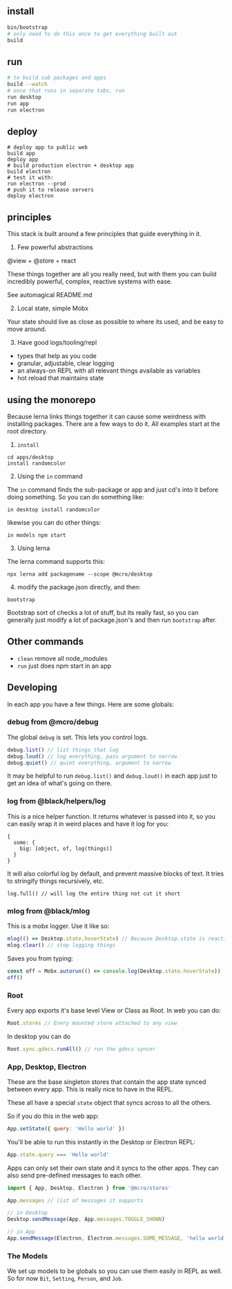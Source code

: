 ## install

```sh
bin/bootstrap
# only need to do this once to get everything built out
build
```

## run

```sh
# to build sub packages and apps
build --watch
# once that runs in separate tabs, run
run desktop
run app
run electron
```

## deploy

```
# deploy app to public web
build app
deploy app
# build production electron + desktop app
build electron
# test it with:
run electron --prod
# push it to release servers
deploy electron
```

## principles

This stack is built around a few principles that guide everything in it.

1.  Few powerful abstractions

@view + @store + react

These things together are all you really need, but with them you can build incredibly powerful, complex, reactive systems with ease.

See automagical README.md

2.  Local state, simple Mobx

Your state should live as close as possible to where its used, and be easy to move around.

3.  Have good logs/tooling/repl

- types that help as you code
- granular, adjustable, clear logging
- an always-on REPL with all relevant things available as variables
- hot reload that maintains state

## using the monorepo

Because lerna links things together it can cause some weirdness with installing packages. There are a few ways to do it. All examples start at the root directory.

1.  `install`

```
cd apps/desktop
install randomcolor
```

2.  Using the `in` command

The `in` command finds the sub-package or app and just cd's into it before doing something. So you can do something like:

```
in desktop install randomcolor
```

likewise you can do other things:

```
in models npm start
```

3.  Using lerna

The lerna command supports this:

```
npx lerna add packagename --scope @mcro/desktop
```

4.  modify the package.json directly, and then:

```
bootstrap
```

Bootstrap sort of checks a lot of stuff, but its really fast, so you can generally just modify a lot of package.json's and then run `bootstrap` after.

## Other commands

- `clean` remove all node_modules
- `run` just does npm start in an app

## Developing

In each app you have a few things. Here are some globals:

### debug from @mcro/debug

The global `debug` is set. This lets you control logs.

```js
debug.list() // list things that log
debug.loud() // log everything, pass argument to narrow
debug.quiet() // quiet everything, argument to narrow
```

It may be helpful to run `debug.list()` and `debug.loud()` in each app just to get an idea of what's going on there.

### log from @black/helpers/log

This is a nice helper function. It returns whatever is passed into it, so you can easily wrap it in weird places and have it log for you:

```
{
  some: {
    big: [object, of, log(things)]
  }
}
```

It will also colorful log by default, and prevent massive blocks of text. It tries to stringify things recursively, etc.

```
log.full() // will log the entire thing not cut it short
```

### mlog from @black/mlog

This is a mobx logger. Use it like so:

```js
mlog(() => Desktop.state.hoverState) // Because Desktop.state is reactive, this will log whenever it changes
mlog.clear() // stop logging things
```

Saves you from typing:

```js
const off = Mobx.autorun(() => console.log(Desktop.state.hoverState))
off()
```

### Root

Every app exports it's base level View or Class as Root. In web you can do:

```js
Root.stores // Every mounted store attached to any view
```

In desktop you can do

```js
Root.sync.gdocs.runAll() // run the gdocs syncer
```

### App, Desktop, Electron

These are the base singleton stores that contain the app state synced between every app. This is really nice to have in the REPL.

These all have a special `state` object that syncs across to all the others.

So if you do this in the web app:

```js
App.setState({ query: 'Hello world' })
```

You'll be able to run this instantly in the Desktop or Electron REPL:

```js
App.state.query === 'Hello world'
```

Apps can only set their own state and it syncs to the other apps. They can also send pre-defined messages to each other.

```js
import { App, Desktop, Electron } from '@mcro/stores'

App.messages // list of messages it supports

// in Desktop
Desktop.sendMessage(App, App.messages.TOGGLE_SHOWN)

// in App
App.sendMessage(Electron, Electron.messages.SOME_MESSAGE, 'hello world')
```

### The Models

We set up models to be globals so you can use them easily in REPL as well. So for now `Bit`, `Setting`, `Person`, and `Job`.
